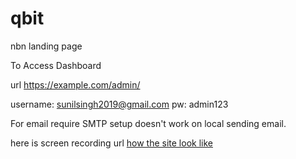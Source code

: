 # qbit
nbn landing page


To Access Dashboard

url https://example.com/admin/

username: sunilsingh2019@gmail.com
pw: admin123

For email require SMTP setup doesn't work on local sending email. 

here is screen recording url [how the site look like](https://www.awesomescreenshot.com/video/30396933?key=627fba38cc991b8e07e733dcc1a59fb3)